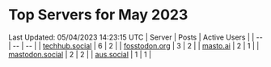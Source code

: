 # Top Servers for May 2023
Last Updated: 05/04/2023 14:23:15 UTC
| Server | Posts | Active Users |
| -- | -- | -- |
| [techhub.social](https://techhub.social/tags/PowerShell) | 6 | 2 |
| [fosstodon.org](https://fosstodon.org/tags/PowerShell) | 3 | 2 |
| [masto.ai](https://masto.ai/tags/PowerShell) | 2 | 1 |
| [mastodon.social](https://mastodon.social/tags/PowerShell) | 2 | 2 |
| [aus.social](https://aus.social/tags/PowerShell) | 1 | 1 |
